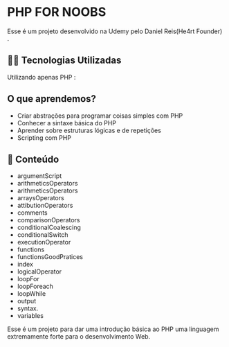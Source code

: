 ﻿# PHP FOR NOOBS

Esse é um projeto desenvolvido na Udemy pelo Daniel Reis(He4rt Founder) .

## 👨‍💻 Tecnologias Utilizadas

Utilizando apenas PHP :

## O que aprendemos?
- Criar abstrações para programar coisas simples com PHP
- Conhecer a sintaxe básica do PHP
- Aprender sobre estruturas lógicas e de repetições
- Scripting com PHP



## 📜 Conteúdo
 - argumentScript
 - arithmeticsOperators
 - arithmeticsOperators
 - arraysOperators
 - attibutionOperators
 - comments
 - comparisonOperators
 - conditionalCoalescing
 - conditionalSwitch
 - executionOperator
 - functions
 - functionsGoodPratices
 - index
 - logicalOperator
 -  loopFor
 -  loopForeach
 -  loopWhile
 -  output
 -  syntax.
 -  variables

Esse é um projeto para dar uma introdução básica ao PHP uma linguagem extremamente forte para o desenvolvimento Web.

